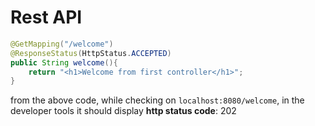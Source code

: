 # Rest API

```java
@GetMapping("/welcome")
@ResponseStatus(HttpStatus.ACCEPTED)
public String welcome(){
    return "<h1>Welcome from first controller</h1>";
}
```

from the above code, while checking on `localhost:8080/welcome`, in the developer tools it should display **http status code**: 202
    